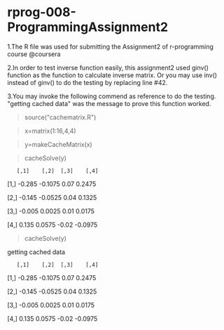 rprog-008-ProgrammingAssignment2
================================

1.The R file was used for submitting the Assignment2 of r-programming course @coursera

2.In order to test inverse function easily, this assignment2 used ginv() function as the function to calculate inverse matrix. 
  Or you may use inv() instead of ginv() to do the testing by replacing line #42.
  
3.You may invoke the following commend as reference to do the testing. "getting cached data" was the message to prove this function worked.



> source("cachematrix.R")

> x=matrix(1:16,4,4)

> y=makeCacheMatrix(x)

> cacheSolve(y)

       [,1]    [,2]  [,3]    [,4]
       
[1,] -0.285 -0.1075  0.07  0.2475

[2,] -0.145 -0.0525  0.04  0.1325

[3,] -0.005  0.0025  0.01  0.0175

[4,]  0.135  0.0575 -0.02 -0.0975

> cacheSolve(y)

getting cached data

       [,1]    [,2]  [,3]    [,4]
       
[1,] -0.285 -0.1075  0.07  0.2475

[2,] -0.145 -0.0525  0.04  0.1325

[3,] -0.005  0.0025  0.01  0.0175

[4,]  0.135  0.0575 -0.02 -0.0975
